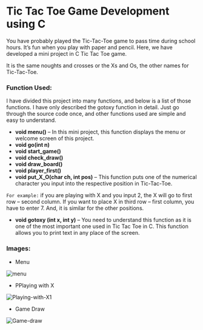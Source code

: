 # Tic Tac Toe Game Development using C

You have probably played the Tic-Tac-Toe game to pass time during school hours. It’s fun when you play with paper and pencil. Here, we have developed a mini project in C Tic Tac Toe game.

It is the same noughts and crosses or the Xs and Os, the other names for Tic-Tac-Toe.

### Function Used:

I have divided this project into many functions, and below is a list of those functions. 
I have only described the gotoxy function in detail. 
Just go through the source code once, and other functions used are simple and easy to understand.


- **void menu()** – In this mini project, this function displays the menu or welcome screen of this project. 
- **void go(int n)**
- **void start_game()**
- **void check_draw()**
- **void draw_board()**
- **void player_first()**
- **void put_X_O(char ch, int pos)** – This function puts one of the numerical character you input into the respective position in Tic-Tac-Toe. 

`For example:`
if you are playing with X and you input 2, the X will go to first row – second column. 
If you want to place X in third row – first column, you have to enter 7.
And, it is similar for the other positions.

- **void gotoxy (int x, int y)** – You need to understand this function as it is one of the most important one used in Tic Tac Toe in C.
  This function allows you to print text in any place of the screen. 

### Images:

- Menu

![menu](https://user-images.githubusercontent.com/79866006/233813434-7e21db30-c100-4df6-b323-a50a7352a979.png)

- PPlaying with X

![Playing-with-X1](https://user-images.githubusercontent.com/79866006/233813448-d2ff3ac9-f4aa-4680-9497-e8775f0f78e3.png)

- Game Draw

![Game-draw](https://user-images.githubusercontent.com/79866006/233813454-5bb3e78e-350b-42a8-a97d-40becec90079.png)







